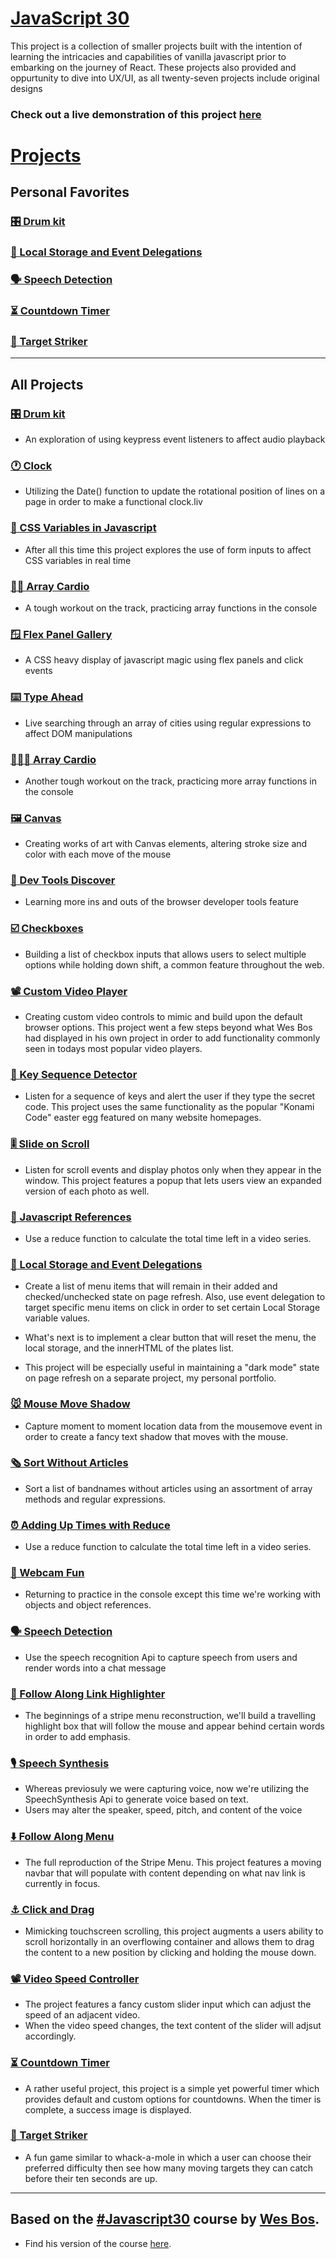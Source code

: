 # [JavaScript 30](https://mccambley.github.io/JavaScript30/)

This project is a collection of smaller projects built with the intention of learning the intricacies and capabilities of vanilla javascript prior to embarking on the journey of React. These projects also provided and oppurtunity to dive into UX/UI, as all twenty-seven projects include original designs

### Check out a live demonstration of this project [here](https://youtu.be/8z9hugvI4-U)

# [Projects](https://mccambley.github.io/JavaScript30/)

## Personal Favorites

### [🎛 Drum kit](https://mccambley.github.io/JavaScript30/projects/drum-kit/)

### [🔐 Local Storage and Event Delegations](https://mccambley.github.io/JavaScript30/projects/local-storage/)

### [🗣 Speech Detection](https://mccambley.github.io/JavaScript30/projects/speech-detection/)

### [⏳ Countdown Timer](https://mccambley.github.io/JavaScript30/projects/countdown-timer/)

### [🎯 Target Striker](https://mccambley.github.io/JavaScript30/projects/targets/)

---

## All Projects

### [🎛 Drum kit](https://mccambley.github.io/JavaScript30/projects/drum-kit/index.html)

- An exploration of using keypress event listeners to affect audio playback

### [🕐 Clock](https://mccambley.github.io/JavaScript30/projects/clock/index.html)

- Utilizing the Date() function to update the rotational position of lines on a page in order to make a functional clock.liv

### [📍 CSS Variables in Javascript](https://mccambley.github.io/JavaScript30/projects/variables/index.html)

- After all this time this project explores the use of form inputs to affect CSS variables in real time

### [🏃‍♀️ Array Cardio](https://mccambley.github.io/JavaScript30/projects/JSCardio1/index.html)

- A tough workout on the track, practicing array functions in the console

### [🪟 Flex Panel Gallery](https://mccambley.github.io/JavaScript30/projects/panels/index.html)

- A CSS heavy display of javascript magic using flex panels and click events

### [⌨️ Type Ahead](https://mccambley.github.io/JavaScript30/projects/type-ahead/index.html)

- Live searching through an array of cities using regular expressions to affect DOM manipulations

### [🏃🏼‍♂️ Array Cardio](https://mccambley.github.io/JavaScript30/projects/JSCardio2/index.html)

- Another tough workout on the track, practicing more array functions in the console

### [🖼 Canvas](https://mccambley.github.io/JavaScript30/projects/canvas/index.html)

- Creating works of art with Canvas elements, altering stroke size and color with each move of the mouse

### [🔦 Dev Tools Discover](https://mccambley.github.io/JavaScript30/projects/inspect-tools/)

- Learning more ins and outs of the browser developer tools feature

### [☑️ Checkboxes](https://mccambley.github.io/JavaScript30/projects/checkboxes/)

- Building a list of checkbox inputs that allows users to select multiple options while holding down shift, a common feature throughout the web.

### [📽 Custom Video Player](https://mccambley.github.io/JavaScript30/projects/custom-video-player/)

- Creating custom video controls to mimic and build upon the default browser options. This project went a few steps beyond what Wes Bos had displayed in his own project in order to add functionality commonly seen in todays most popular video players.

### [🔗 Key Sequence Detector](https://mccambley.github.io/JavaScript30/projects/sequence/)

- Listen for a sequence of keys and alert the user if they type the secret code. This project uses the same functionality as the popular "Konami Code" easter egg featured on many website homepages.

### [🎚 Slide on Scroll](https://mccambley.github.io/JavaScript30/projects/slide-on-scroll/)

- Listen for scroll events and display photos only when they appear in the window. This project features a popup that lets users view an expanded version of each photo as well.

### [📜 Javascript References](https://mccambley.github.io/JavaScript30/projects/objects-and-arrays/)

- Use a reduce function to calculate the total time left in a video series.

### [🔐 Local Storage and Event Delegations](https://mccambley.github.io/JavaScript30/local-storage/)

- Create a list of menu items that will remain in their added and checked/unchecked state on page refresh. Also, use event delegation to target specific menu items on click in order to set certain Local Storage variable values.

- What's next is to implement a clear button that will reset the menu, the local storage, and the innerHTML of the plates list.

- This project will be especially useful in maintaining a "dark mode" state on page refresh on a separate project, my personal portfolio.

### [🐭 Mouse Move Shadow](https://mccambley.github.io/JavaScript30/projects/mouse-move-shadow/)

- Capture moment to moment location data from the mousemove event in order to create a fancy text shadow that moves with the mouse.

### [🗞 Sort Without Articles](https://mccambley.github.io/JavaScript30/projects/sort-without-articles/)

- Sort a list of bandnames without articles using an assortment of array methods and regular expressions.

### [⏰ Adding Up Times with Reduce](https://mccambley.github.io/JavaScript30/projects/add-times/)

- Use a reduce function to calculate the total time left in a video series.

### [📸 Webcam Fun](https://mccambley.github.io/JavaScript30/projects/webcam-fun/)

- Returning to practice in the console except this time we're working with objects and object references.

### [🗣 Speech Detection](https://mccambley.github.io/JavaScript30/projects/speech-detection/)

- Use the speech recognition Api to capture speech from users and render words into a chat message

### [👣 Follow Along Link Highlighter](https://mccambley.github.io/JavaScript30/projects/follow-along/)

- The beginnings of a stripe menu reconstruction, we'll build a travelling highlight box that will follow the mouse and appear behind certain words in order to add emphasis.

### [🎙 Speech Synthesis](https://mccambley.github.io/JavaScript30/projects/speech-synthesis/)

- Whereas previosuly we were capturing voice, now we're utilizing the SpeechSynthesis Api to generate voice based on text.
- Users may alter the speaker, speed, pitch, and content of the voice

### [⬇️ Follow Along Menu](https://mccambley.github.io/JavaScript30/projects/follow-along-dropdown/)

- The full reproduction of the Stripe Menu. This project features a moving navbar that will populate with content depending on what nav link is currently in focus.

### [⚓️ Click and Drag](https://mccambley.github.io/JavaScript30/projects/click-and-drag/)

- Mimicking touchscreen scrolling, this project augments a users ability to scroll horizontally in an overflowing container and allows them to drag the content to a new position by clicking and holding the mouse down.

### [📽 Video Speed Controller](https://mccambley.github.io/JavaScript30/projects/video-speed-control/)

- The project features a fancy custom slider input which can adjust the speed of an adjacent video.
- When the video speed changes, the text content of the slider will adjsut accordingly.

### [⏳ Countdown Timer](https://mccambley.github.io/JavaScript30/projects/countdown-timer/)

- A rather useful project, this project is a simple yet powerful timer which provides default and custom options for countdowns. When the timer is complete, a success image is displayed.

### [🎯 Target Striker](https://mccambley.github.io/JavaScript30/projects/targets/)

- A fun game similar to whack-a-mole in which a user can choose their preferred difficulty then see how many moving targets they can catch before their ten seconds are up.

---

## Based on the [#Javascript30](https://javascript30.com/) course by [Wes Bos](https://twitter.com/wesbos?s=20).

- Find his version of the course [here](https://github.com/wesbos/JavaScript30).
